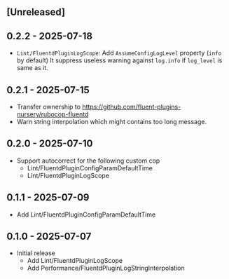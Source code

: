 ## [Unreleased]

## 0.2.2 - 2025-07-18

* `Lint/FluentdPluginLogScope`: Add `AssumeConfigLogLevel` property (`info` by default)
  It suppress useless warning against `log.info` if `log_level` is same as it.

## 0.2.1 - 2025-07-15

* Transfer ownership to https://github.com/fluent-plugins-nursery/rubocop-fluentd
* Warn string interpolation which might contains too long message.

## 0.2.0 - 2025-07-10

* Support autocorrect for the following custom cop
  - Lint/FluentdPluginConfigParamDefaultTime
  - Lint/FluentdPluginLogScope

## 0.1.1 - 2025-07-09

* Add Lint/FluentdPluginConfigParamDefaultTime

## 0.1.0 - 2025-07-07

* Initial release
  - Add Lint/FluentdPluginLogScope
  - Add Performance/FluentdPluginLogStringInterpolation
